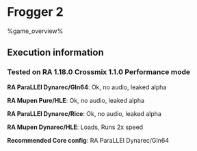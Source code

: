 # Frogger 2 

%game_overview%

## Execution information

### Tested on RA 1.18.0 Crossmix 1.1.0 Performance mode

**RA ParaLLEl Dynarec/Gln64**: Ok, no audio, leaked alpha

**RA Mupen Pure/HLE**: Ok, no audio, leaked alpha

**RA ParaLLEl Dynarec/Rice**: Ok, no audio, leaked alpha

**RA Mupen Dynarec/HLE**: Loads, Runs 2x speed

**Recommended Core config**: RA ParaLLEl Dynarec/Gln64